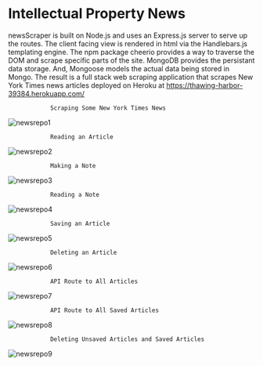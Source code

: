 # Intellectual Property News
  newsScraper is built on Node.js and uses an Express.js server to serve up the routes.  The client facing view is rendered in html via the Handlebars.js templating engine.  The npm package cheerio provides a way to traverse the DOM and scrape specific parts of the site.  MongoDB provides the persistant data storage.  And, Mongoose models the actual data being stored in Mongo.  The result is a full stack web scraping application that scrapes New York Times news articles deployed on Heroku at https://thawing-harbor-39384.herokuapp.com/

                Scraping Some New York Times News
![newsrepo1](https://user-images.githubusercontent.com/28810487/32114574-e9c38f58-bb11-11e7-9a69-df7bfd7b3305.gif)

                Reading an Article
![newsrepo2](https://user-images.githubusercontent.com/28810487/32114843-9c51f1b4-bb12-11e7-8b76-6a625fed3239.gif)

                Making a Note
![newsrepo3](https://user-images.githubusercontent.com/28810487/32115386-9ca0d52a-bb14-11e7-9ad1-833c7a8f0df4.gif)

                Reading a Note
![newsrepo4](https://user-images.githubusercontent.com/28810487/32115556-4c36942a-bb15-11e7-944c-df38197e37e7.gif)

                Saving an Article
![newsrepo5](https://user-images.githubusercontent.com/28810487/32115702-d26ab35a-bb15-11e7-93d2-2a7f1b6a9db6.gif)

                Deleting an Article
![newsrepo6](https://user-images.githubusercontent.com/28810487/32115849-6207b68e-bb16-11e7-94ca-ba458faa9113.gif)

                API Route to All Articles
![newsrepo7](https://user-images.githubusercontent.com/28810487/32116014-f0a8c590-bb16-11e7-8bf6-e7e72bcc62f0.gif)

                API Route to All Saved Articles
![newsrepo8](https://user-images.githubusercontent.com/28810487/32116177-8f3321e2-bb17-11e7-9312-fca91f391c39.gif)

                Deleting Unsaved Articles and Saved Articles
![newsrepo9](https://user-images.githubusercontent.com/28810487/32116364-5b86a44e-bb18-11e7-82aa-d98ff2d84ca7.gif)

